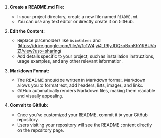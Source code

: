 1. **Create a README.md File:**
   - In your project directory, create a new file named `README.md`.
   - You can use any text editor or directly create it on GitHub.

2. **Edit the Content:**
   - Replace placeholders like `AsimHateez` and (https://drive.google.com/file/d/1c1W4jyi4Lf9lyJDQ5oBxnKhYjRBUVoZ1/view?usp=sharing) 
   - Add details specific to your project, such as installation instructions, usage examples, and any other relevant information.

3. **Markdown Format:**
   - The README should be written in Markdown format. Markdown allows you to format text, add headers, lists, images, and links.
   - GitHub automatically renders Markdown files, making them readable and visually appealing.

4. **Commit to GitHub:**
   - Once you've customized your README, commit it to your GitHub repository.
   - Users visiting your repository will see the README content directly on the repository page.

